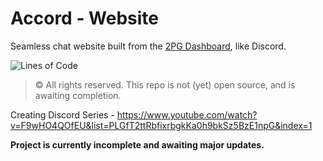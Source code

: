 # Accord - Website
Seamless chat website built from the [2PG Dashboard](https://github.com/twopg/Dashboard), like Discord.

![Lines of Code](https://img.shields.io/tokei/lines/github/d-clone/Website?color=46828d&style=for-the-badge)

> © All rights reserved. This repo is not (yet) open source, and is awaiting completion.

Creating Discord Series - https://www.youtube.com/watch?v=F9wHO4QOfEU&list=PLGfT2ttRbfixrbgkKa0h9bkSz5BzE1npG&index=1

**Project is currently incomplete and awaiting major updates.**